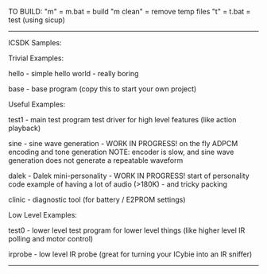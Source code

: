 TO BUILD:
    "m" = m.bat = build
    "m clean" = remove temp files
    "t" = t.bat = test (using sicup)

--------------------------------------------------------------
ICSDK Samples:

Trivial Examples:

hello - simple hello world - really boring

base - base program (copy this to start your own project)


Useful Examples:

test1 - main test program
    test driver for high level features (like action playback)

sine - sine wave generation - WORK IN PROGRESS!
    on the fly ADPCM encoding and tone generation
	NOTE: encoder is slow, and sine wave generation does not generate
		a repeatable waveform

dalek - Dalek mini-personality - WORK IN PROGRESS!
    start of personality code
    example of having a lot of audio (>180K) - and tricky packing


clinic - diagnostic tool (for battery / E2PROM settings)



Low Level Examples:

test0 - lower level test program for lower level things
         (like higher level IR polling and motor control)

irprobe - low level IR probe (great for turning your ICybie into an IR sniffer)

-------------------------------------------------------------------
